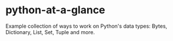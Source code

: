 # python-at-a-glance
Example collection of ways to work on Python's data types: Bytes, Dictionary, List, Set, Tuple and more.
